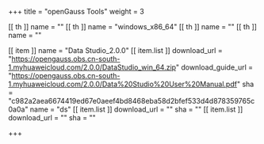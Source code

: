 +++
title = "openGauss Tools"
weight = 3

[[ th ]]
    name = ""
[[ th ]]
    name = "windows_x86_64"
[[ th ]]
    name = ""
[[ th ]]
    name = ""

[[ item ]]
    name = "Data Studio_2.0.0"
    [[ item.list ]]
        download_url = "https://opengauss.obs.cn-south-1.myhuaweicloud.com/2.0.0/DataStudio_win_64.zip"
        download_guide_url = "https://opengauss.obs.cn-south-1.myhuaweicloud.com/2.0.0/Data%20Studio%20User%20Manual.pdf"
        sha = "c982a2aea6674419ed67e0aeef4bd8468eba58d2bfef533d4d878359765c0a0a"
        name = "ds"
    [[ item.list ]]
        download_url = ""
        sha = ""
    [[ item.list ]]
        download_url = ""
        sha = ""

+++
